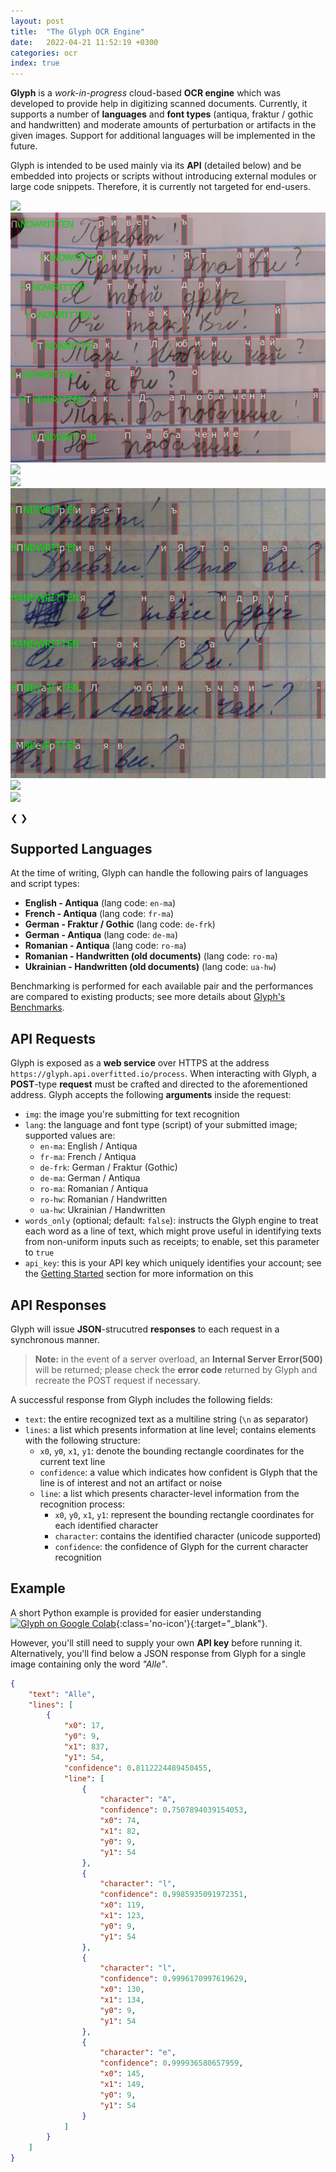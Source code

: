 ```yaml
---
layout: post
title:  "The Glyph OCR Engine"
date:   2022-04-21 11:52:19 +0300
categories: ocr
index: true
---
```




**Glyph** is a *work-in-progress* cloud-based **OCR engine** which was developed to provide help in digitizing scanned documents.
Currently, it supports a number of **languages** and **font types** (antiqua, fraktur / gothic and handwritten) and moderate amounts of perturbation or artifacts in the given images. Support for additional languages will be implemented in the future.

Glyph is intended to be used mainly via its **API** (detailed below) and be embedded into projects or scripts without introducing external modules or large code snippets. Therefore, it is currently not targeted for end-users.

<div class="slideshow-container">
  <div class="slide slide-medium fade">
    <img src="/assets/img/index_sections/text_recognition/de-frk-demo.png">
  </div>

  <div class="slide slide-medium fade">
    <img src="/assets/img/index_sections/text_recognition/ua-hw-demo.png">
  </div>

  <div class="slide slide-medium fade">
    <img src="/assets/img/index_sections/text_recognition/en-ma-demo.png">
  </div>

  <div class="slide slide-medium fade">
    <img src="/assets/img/index_sections/text_recognition/fr-ma-demo.png">
  </div>

  <div class="slide slide-medium fade">
    <img src="/assets/img/index_sections/text_recognition/ua-hw-demo2.png">
  </div>

  <div class="slide slide-medium fade">
    <img src="/assets/img/index_sections/text_recognition/ro-ma-demo.png">
  </div>

  <div class="slide slide-medium fade">
    <img src="/assets/img/index_sections/text_recognition/de-ma-demo.png">
  </div>

  <span class="prev" onclick="plusSlides(-1)">&#10094;</span>
  <span class="next" onclick="plusSlides(1)">&#10095;</span>
</div>


## Supported Languages

At the time of writing, Glyph can handle the following pairs of languages and script types:

- **English - Antiqua** (lang code: `en-ma`)
- **French - Antiqua** (lang code: `fr-ma`)
- **German - Fraktur / Gothic** (lang code: `de-frk`)
- **German - Antiqua** (lang code: `de-ma`)
- **Romanian - Antiqua** (lang code: `ro-ma`)
- **Romanian - Handwritten (old documents)** (lang code: `ro-ma`)
- **Ukrainian - Handwritten (old documents)** (lang code: `ua-hw`)

Benchmarking is performed for each available pair and the performances are compared to existing products; see more details about [Glyph's Benchmarks](/ocr/comparison-of-ocr-engines).


## API Requests

Glyph is exposed as a **web service** over HTTPS at the address `https://glyph.api.overfitted.io/process`.
When interacting with Glyph, a **POST**-type **request** must be crafted and directed to the aforementioned address. Glyph accepts the following **arguments** inside the request:

* `img`: the image you're submitting for text recognition
* `lang`: the language and font type (script) of your submitted image; supported values are:
    * `en-ma`: English / Antiqua
    * `fr-ma`: French / Antiqua
    * `de-frk`: German / Fraktur (Gothic)
    * `de-ma`: German / Antiqua 
    * `ro-ma`: Romanian / Antiqua
    * `ro-hw`: Romanian / Handwritten
    * `ua-hw`: Ukrainian / Handwritten
* `words_only` (optional; default: `false`): instructs the Glyph engine to treat each word as a line of text, which might prove useful in identifying texts from non-uniform inputs such as receipts; to enable, set this parameter to `true`
* `api_key`: this is your API key which uniquely identifies your account; see the [Getting Started](/get-started) section for more information on this


## API Responses

Glyph will issue **JSON**-strucutred **responses** to each request in a synchronous manner.

> **Note:** in the event of a server overload, an **Internal Server Error(500)** will be returned; please check the **error code** returned by Glyph and recreate the POST request if necessary. 

A successful response from Glyph includes the following fields:
* `text`: the entire recognized text as a multiline string (`\n` as separator)
* `lines`: a list which presents information at line level; contains elements with the following structure:
    * `x0`, `y0`, `x1`, `y1`: denote the bounding rectangle coordinates for the current text line
    * `confidence`: a value which indicates how confident is Glyph that the line is of interest and not an artifact or noise
    * `line`: a list which presents character-level information from the recognition process:
        * `x0`, `y0`, `x1`, `y1`: represent the bounding rectangle coordinates for each identified character
        * `character`: contains the identified character (unicode supported)
        * `confidence`: the confidence of Glyph for the current character recognition

## Example

A short Python example is provided for easier understanding [![Glyph on Google Colab](https://colab.research.google.com/assets/colab-badge.svg)](https://colab.research.google.com/drive/1Ld9f0I_Wl74EH16fUVneKmIavPept5C8?usp=sharing){:class='no-icon'}{:target="_blank"}.

However, you'll still need to supply your own **API key** before running it.
Alternatively, you'll find below a JSON response from Glyph for a single image containing only the word *"Alle"*.
```json
{
    "text": "Alle",
    "lines": [
        {
            "x0": 17,
            "y0": 9,
            "x1": 837,
            "y1": 54,
            "confidence": 0.8112224489450455,
            "line": [
                {
                    "character": "A",
                    "confidence": 0.7507894039154053,
                    "x0": 74,
                    "x1": 82,
                    "y0": 9,
                    "y1": 54
                },
                {
                    "character": "l",
                    "confidence": 0.9985935091972351,
                    "x0": 119,
                    "x1": 123,
                    "y0": 9,
                    "y1": 54
                },
                {
                    "character": "l",
                    "confidence": 0.9996170997619629,
                    "x0": 130,
                    "x1": 134,
                    "y0": 9,
                    "y1": 54
                },
                {
                    "character": "e",
                    "confidence": 0.999936580657959,
                    "x0": 145,
                    "x1": 149,
                    "y0": 9,
                    "y1": 54
                }
            ]
        }
    ]
}
```